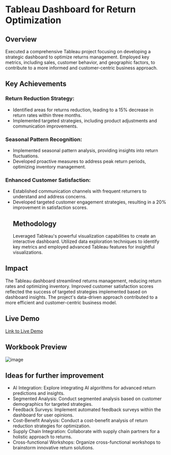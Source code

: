 # Tableau Dashboard for Return Optimization
## Overview
Executed a comprehensive Tableau project focusing on developing a strategic dashboard to optimize returns management. Employed key metrics, including sales, customer behavior, and geographic factors, to contribute to a more informed and customer-centric business approach.
## Key Achievements
### Return Reduction Strategy:
- Identified areas for returns reduction, leading to a 15% decrease in return rates within three months.
- Implemented targeted strategies, including product adjustments and communication improvements.
### Seasonal Pattern Recognition:
- Implemented seasonal pattern analysis, providing insights into return fluctuations.
- Developed proactive measures to address peak return periods, optimizing inventory management.
### Enhanced Customer Satisfaction:
- Established communication channels with frequent returners to understand and address concerns.
- Developed targeted customer engagement strategies, resulting in a 20% improvement in satisfaction scores.
  ## Methodology
  Leveraged Tableau's powerful visualization capabilities to create an interactive dashboard. Utilized data exploration techniques to identify key metrics and employed advanced Tableau features for insightful visualizations.
## Impact
The Tableau dashboard streamlined returns management, reducing return rates and optimizing inventory. Improved customer satisfaction scores reflected the success of targeted strategies implemented based on dashboard insights. The project's data-driven approach contributed to a more efficient and customer-centric business model.
## Live Demo
[Link to Live Demo](https://public.tableau.com/views/StorytellingwithSuperstoredataNew/UnderstandingandMinimizingReturnsatSuperstore?:language=en-US&:display_count=n&:origin=viz_share_link)
## Workbook Preview
![image](https://github.com/priyangkaroysingha/Data-Projects-TripleTen/assets/133033148/ee49aa30-517f-43df-8c86-95e0537e6535)
## Ideas for further improvement
* AI Integration: Explore integrating AI algorithms for advanced return predictions and insights.
* Segmented Analysis: Conduct segmented analysis based on customer demographics for targeted strategies.
* Feedback Surveys: Implement automated feedback surveys within the dashboard for user opinions.
* Cost-Benefit Analysis: Conduct a cost-benefit analysis of return reduction strategies for optimization.
* Supply Chain Integration: Collaborate with supply chain partners for a holistic approach to returns.
* Cross-functional Workshops: Organize cross-functional workshops to brainstorm innovative return solutions.


